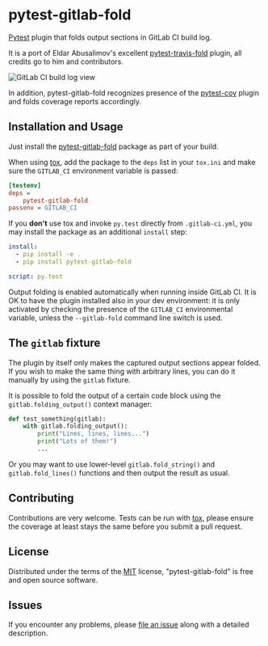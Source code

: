 # pytest-gitlab-fold

[Pytest][4] plugin that folds output sections in GitLab CI build log.

It is a port of Eldar Abusalimov's excellent [pytest-travis-fold][7] plugin,
all credits go to him and contributors.

![GitLab CI build log view](<>)

In addition, pytest-gitlab-fold recognizes presence of the [pytest-cov][5]
plugin and folds coverage reports accordingly.

## Installation and Usage

Just install the [pytest-gitlab-fold][1] package
as part of your build.

When using [tox][6], add the package to the `deps` list in your `tox.ini`
and make sure the `GITLAB_CI` environment variable is passed:

```ini
[testenv]
deps =
    pytest-gitlab-fold
passenv = GITLAB_CI
```

If you **don't** use tox and invoke `py.test` directly from `.gitlab-ci.yml`,
you may install the package as an additional `install` step:

```yaml
install:
  - pip install -e .
  - pip install pytest-gitlab-fold

script: py.test
```

Output folding is enabled automatically when running inside GitLab CI. It is OK
to have the plugin installed also in your dev environment: it is only activated
by checking the presence of the `GITLAB_CI` environmental variable, unless the
`--gitlab-fold` command line switch is used.

## The `gitlab` fixture

The plugin by itself only makes the captured output sections appear folded.
If you wish to make the same thing with arbitrary lines, you can do it manually
by using the `gitlab` fixture.

It is possible to fold the output of a certain code block using the
`gitlab.folding_output()` context manager:

```python
def test_something(gitlab):
    with gitlab.folding_output():
        print("Lines, lines, lines...")
        print("Lots of them!")
        ...
```

Or you may want to use lower-level `gitlab.fold_string()` and
`gitlab.fold_lines()` functions and then output the result as usual.

## Contributing

Contributions are very welcome. Tests can be run with [tox][6], please ensure
the coverage at least stays the same before you submit a pull request.

## License

Distributed under the terms of the [MIT][2] license, "pytest-gitlab-fold" is
free and open source software.

## Issues

If you encounter any problems, please [file an issue][3] along with a detailed
description.

[1]: https://pypi.python.org/pypi/pytest-gitlab-fold
[2]: http://opensource.org/licenses/MIT
[3]: https://github.com/aerilius/pytest-gitlab-fold/issues
[4]: https://github.com/pytest-dev/pytest
[5]: https://github.com/pytest-dev/pytest-cov
[6]: https://tox.readthedocs.org/en/latest
[7]: https://github.com/abusalimov/pytest-travis-fold
